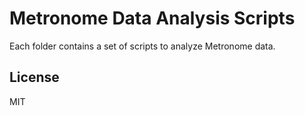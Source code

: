 # Metronome Data Analysis Scripts

Each folder contains a set of scripts to analyze Metronome data.

## License

MIT
